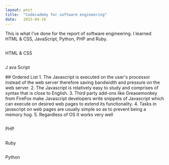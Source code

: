 ```yaml
---
layout: post
title:  "Codecademy for software engineering"
date:   2015-04-16
---
```


<p class="intro"><span class="dropcap">T</span>his is what I've done for the report of software engineering. 
I learned HTML & CSS, JavaScript, Python, PHP and Ruby.

<p><img src="http://i.imgur.com/RrAPjGv.png?1" alt=""></p>
<p class="intro"><span class="dropcap">H</span>TML & CSS</p>
<p><img src="http://i.imgur.com/QIgQOow.png" alt=""></p>
<p class="intro"><span class="dropcap">J </span>ava Script</p>
## Ordered List
1. The Javascript is executed on the user's processor instead of the web server therefore saving bandwidth and pressure on the web server.
2. The Javascript is relatively easy to study and comprises of syntax that is close to English.
3. Third party add-ons like Greasemonkey from FireFox make Javascript developers write snippets of Javascript which can execute on desired web pages to extend its functionality.
4. Tasks in javascript on web pages are usually simple so as to prevent being a memory hog.
5. Regardless of OS It works very well
<p><img src="http://i.imgur.com/LisHtUB.png" alt=""></p>
<p class="intro"><span class="dropcap">P</span>HP</p>
<p><img src="http://i.imgur.com/IzFFRvf.png" alt=""></p>
<p class="intro"><span class="dropcap">R</span>uby</p>
<p><img src="http://i.imgur.com/drJgqY5.png" alt=""></p>
<p class="intro"><span class="dropcap">P</span>ython</p>
<p><img src="http://i.imgur.com/dVzq5kn.png" alt=""></p>

